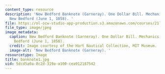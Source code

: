 ```yaml
---
content_type: resource
description: 'New Bedford Banknote (Garneray). One Dollar Bill. Mechanics Bank of
  New Bedford (June 1, 1858). '
file: https://ol-ocw-studio-app-production.s3.amazonaws.com/courses/21l-705-major-authors-melville-and-morrison-fall-2003/5dcd5a0a8c2d319aa100cea912187542_banknote1.jpg
file_type: image/jpeg
image_metadata:
  caption: New Bedford Banknote (Garneray). One Dollar Bill. Mechanics Bank of New
    Bedford (June 1, 1858).
  credit: Image courtesy of the Hart Nautical Collection, MIT Museum.
  image-alt: 'New Bedford Banknote (Garneray). '
resourcetype: Image
title: banknote1.jpg
uid: 5dcd5a0a-8c2d-319a-a100-cea912187542
---
```

